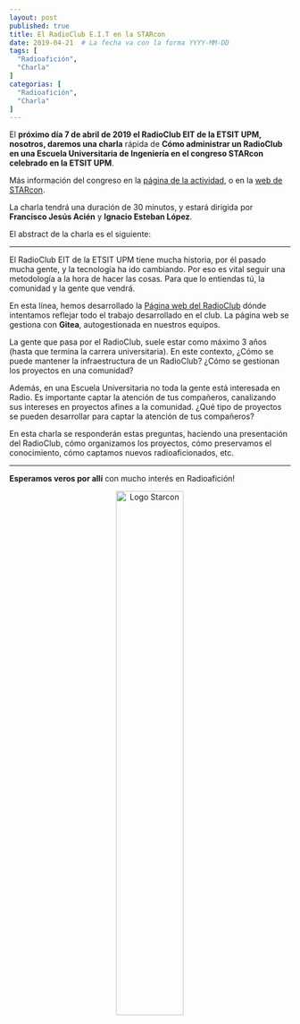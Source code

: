 ```yaml
---
layout: post
published: true
title: El RadioClub E.I.T en la STARcon
date: 2019-04-21  # La fecha va con la forma YYYY-MM-DD
tags: [
  "Radioafición",
  "Charla"
]
categorias: [
  "Radioafición",
  "Charla"
]
---
```


El **próximo día 7 de abril de 2019 el RadioClub EIT de la ETSIT UPM, nosotros, daremos una charla** rápida de **Cómo administrar un RadioClub en una Escuela Universitaria de Ingeniería en el congreso STARcon celebrado en la ETSIT UPM**.

Más información del congreso en la [página de la actividad](../../activities/2019-04-06-starcon/), o en la [web de STARcon](https://starcon-ea.github.io/).

La charla tendrá una duración de 30 minutos, y estará dirigida por **Francisco Jesús Acién** y **Ignacio Esteban López**.  

El abstract de la charla es el siguiente:

---

El RadioClub EIT de la ETSIT UPM tiene mucha historia, por él pasado mucha gente, y la tecnología ha ido cambiando. Por eso es vital seguir una metodología a la hora de hacer las cosas. Para que lo entiendas tú, la comunidad y la gente que vendrá.

En esta línea, hemos desarrollado la [Página web del RadioClub](https://radio.clubs.etsit.upm.es/) dónde intentamos reflejar todo el trabajo desarrollado en el club. La página web se gestiona con **Gitea**, autogestionada en nuestros equipos.

La gente que pasa por el RadioClub, suele estar como máximo 3 años (hasta que termina la carrera universitaria). En este contexto, ¿Cómo se puede mantener la infraestructura de un RadioClub? ¿Cómo se gestionan los proyectos en una comunidad?

Además, en una Escuela Universitaria no toda la gente está interesada en Radio. Es importante captar la atención de tus compañeros, canalizando sus intereses en proyectos afines a la comunidad. ¿Qué tipo de proyectos se pueden desarrollar para captar la atención de tus compañeros?

En esta charla se responderán estas preguntas, haciendo una presentación del RadioClub, cómo organizamos los proyectos, cómo preservamos el conocimiento, cómo captamos nuevos radioaficionados, etc.

---

**Esperamos veros por allí** con mucho interés en Radioafición!

<p align="center">
  <img src="/activities/2019-04-06/starcon-logo.png" alt="Logo Starcon" width="49%"/>
</p>
